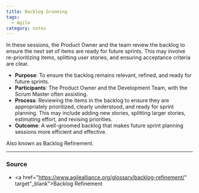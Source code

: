 ```yaml
---
title: Backlog Grooming
tags:
  - Agile
category: notes
---
```


In these sessions, the Product Owner and the team review the backlog to ensure the next set of items are ready for future sprints. This may involve re-prioritizing items, splitting user stories, and ensuring acceptance criteria are clear.

- **Purpose**: To ensure the backlog remains relevant, refined, and ready for future sprints.
- **Participants**: The Product Owner and the Development Team, with the Scrum Master often assisting.
- **Process**: Reviewing the items in the backlog to ensure they are appropriately prioritized, clearly understood, and ready for sprint planning. This may include adding new stories, splitting larger stories, estimating effort, and revising priorities.
- **Outcome**: A well-groomed backlog that makes future sprint planning sessions more efficient and effective.

Also known as Backlog Refinement.

--- 
### Source
- <a href="https://www.agilealliance.org/glossary/backlog-refinement/" target"_blank">Backlog Refinement</a> 
